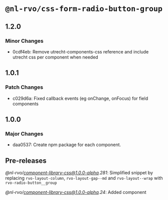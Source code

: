 # `@nl-rvo/css-form-radio-button-group`

## 1.2.0

### Minor Changes

- 0cdf4eb: Remove utrecht-components-css reference and include utrecht css per component when needed

## 1.0.1

### Patch Changes

- c029d6a: Fixed callback events (eg onChange, onFocus) for field components

## 1.0.0

### Major Changes

- daa0537: Create npm package for each component.

## Pre-releases

_@nl-rvo/component-library-css@1.0.0-alpha.281_:
Simplified snippet by replacing `rvo-layout-column`, `rvo-layout-gap--md` and `rvo-layout--wrap` with `rvo-radio-button__group`

_@nl-rvo/component-library-css@1.0.0-alpha.24_:
Added component
